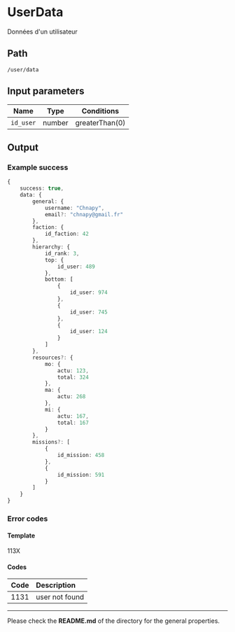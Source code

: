 # UserData
Données d'un utilisateur

## Path
`/user/data`

## Input parameters
| Name | Type | Conditions |
| --- | --- | --- |
|`id_user` | number | greaterThan(0)

## Output

### Example success
```TypeScript
{
    success: true,
    data: {
        general: {
            username: "Chnapy", 
            email?: "chnapy@gmail.fr"
        },
        faction: {
            id_faction: 42
        },
        hierarchy: {
            id_rank: 3,
            top: {
                id_user: 489
            },
            bottom: [
                {
                    id_user: 974
                },
                {
                    id_user: 745
                },
                {
                    id_user: 124
                }
            ]
        },
        resources?: {
            mo: {
                actu: 123,
                total: 324
            },
            ma: {
                actu: 268
            },
            mi: {
                actu: 167,
                total: 167
            }
        },
        missions?: [
            {
                id_mission: 458
            },
            {
                id_mission: 591
            }
        ]
    }
}
```

### Error codes
#### Template
113X

#### Codes
| Code | Description |
| ---: | :--- |
| 1131 | user not found |

---
Please check the **README.md** of the directory for the general properties.